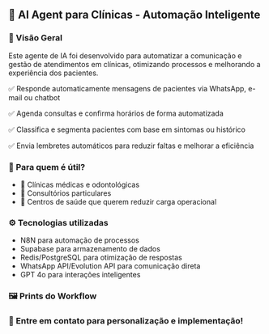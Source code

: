 ## 🏥 AI Agent para Clínicas - Automação Inteligente
### 📌 Visão Geral
Este agente de IA foi desenvolvido para automatizar a comunicação e gestão de atendimentos em clínicas, otimizando processos e melhorando a experiência dos pacientes.

✅ Responde automaticamente mensagens de pacientes via WhatsApp, e-mail ou chatbot

✅ Agenda consultas e confirma horários de forma automatizada

✅ Classifica e segmenta pacientes com base em sintomas ou histórico

✅ Envia lembretes automáticos para reduzir faltas e melhorar a eficiência

### 🎯 Para quem é útil?
- 🔹 Clínicas médicas e odontológicas
- 🔹 Consultórios particulares
- 🔹 Centros de saúde que querem reduzir carga operacional

### ⚙️ Tecnologias utilizadas
- N8N para automação de processos
- Supabase para armazenamento de dados
- Redis/PostgreSQL para otimização de respostas
- WhatsApp API/Evolution API para comunicação direta
- GPT 4o para interações inteligentes

### 🖼️ Prints do Workflow

### 📌 Entre em contato para personalização e implementação!
